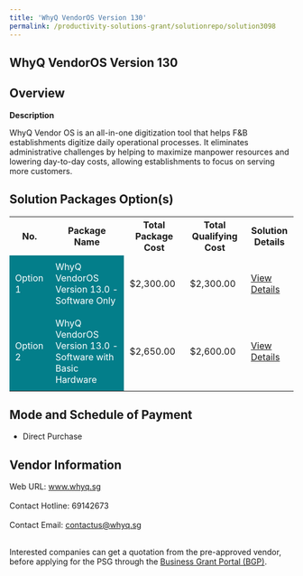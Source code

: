 ```yaml
---
title: 'WhyQ VendorOS Version 130'
permalink: /productivity-solutions-grant/solutionrepo/solution3098
---
```


## WhyQ VendorOS Version 130

## Overview

**Description**

WhyQ Vendor OS is an all-in-one digitization tool that helps F&B establishments digitize daily operational processes. It eliminates administrative challenges by helping to maximize manpower resources and lowering day-to-day costs, allowing establishments to focus on serving more customers.

## Solution Packages Option(s)

<table>
<tr>
<th><b>No.</b></th>
<th><b>Package Name</b></th>
<th><b>Total Package Cost</b></th>
<th><b>Total Qualifying Cost</b></th>
<th><b>Solution Details</b></th>
</tr>
<tr>
<td style='padding: 10px; background-color: #037E8A; color: #FFFFFF;'>Option 1</td>
<td style='padding: 10px; background-color: #037E8A; color: #FFFFFF;'>WhyQ VendorOS Version 13.0 - Software Only</td>
<td style='padding: 10px;'>$2,300.00</td>
<td style='padding: 10px;'>$2,300.00</td>
<td style='padding: 10px;'><a href='https://www.gobusiness.gov.sg/images/psg/WhyQ_Desensitised_Annex_3_Part_1_30_June_2022.pdf' target='_blank'>View Details</a></td>
</tr>
<tr>
<td style='padding: 10px; background-color: #037E8A; color: #FFFFFF;'>Option 2</td>
<td style='padding: 10px; background-color: #037E8A; color: #FFFFFF;'>WhyQ VendorOS Version 13.0 - Software with Basic Hardware</td>
<td style='padding: 10px;'>$2,650.00</td>
<td style='padding: 10px;'>$2,600.00</td>
<td style='padding: 10px;'><a href='https://www.gobusiness.gov.sg/images/psg/WhyQ_Desensitised_Annex_3_Part_2_30_June_2022.pdf' target='_blank'>View Details</a></td>
</tr>
</table>

## Mode and Schedule of Payment

 - Direct Purchase

## Vendor Information

 Web URL: www.whyq.sg <br><br>Contact Hotline: 69142673 <br><br>Contact Email: contactus@whyq.sg <br><br>

Interested companies can get a quotation from the pre-approved vendor, before applying for the PSG through the <a href='https://www.businessgrants.gov.sg/' target='_blank' rel='noopener'>Business Grant Portal (BGP)</a>.

<script src="/jquery/resize-tables.js"></script>
